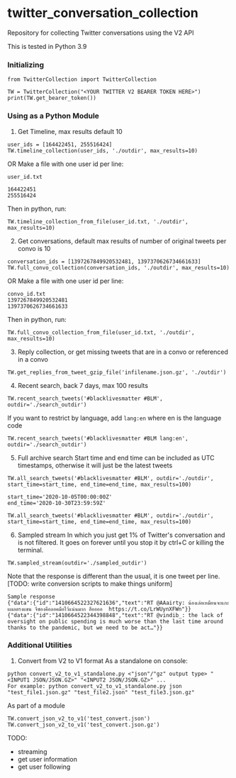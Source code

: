 # twitter_conversation_collection
Repository for collecting Twitter conversations using the V2 API

This is tested in Python 3.9

### Initializing
```
from TwitterCollection import TwitterCollection

TW = TwitterCollection("<YOUR TWITTER V2 BEARER TOKEN HERE>")
print(TW.get_bearer_token())
```

### Using as a Python Module 
1. Get Timeline, max results default 10
```
user_ids = [164422451, 255516424]
TW.timeline_collection(user_ids, './outdir', max_results=10)
```
OR
Make a file with one user id per line:
```
user_id.txt

164422451
255516424
``` 

Then in python, run:
```
TW.timeline_collection_from_file(user_id.txt, './outdir', max_results=10)
```

2. Get conversations, default max results of number of original tweets per convo is 10
```
conversation_ids = [1397267849920532481, 1397370626734661633]
TW.full_convo_collection(conversation_ids, './outdir', max_results=10)
```
OR
Make a file with one user id per line:
```
convo_id.txt
1397267849920532481
1397370626734661633
``` 

Then in python, run:
```
TW.full_convo_collection_from_file(user_id.txt, './outdir', max_results=10)
```

3. Reply collection, or get missing tweets that are in a convo or referenced in a convo
```
TW.get_replies_from_tweet_gzip_file('infilename.json.gz', './outdir')
```

4. Recent search, back 7 days, max 100 results
```
TW.recent_search_tweets('#blacklivesmatter #BLM', outdir='./search_outdir')
```

If you want to restrict by language, add `lang:en` where en is the language code
```
TW.recent_search_tweets('#blacklivesmatter #BLM lang:en', outdir='./search_outdir')
```

5. Full archive search
Start time and end time can be included as UTC timestamps, otherwise it will just be the latest tweets

```
TW.all_search_tweets('#blacklivesmatter #BLM', outdir='./outdir', start_time=start_time, end_time=end_time, max_results=100)

start_time='2020-10-05T00:00:00Z'
end_time='2020-10-30T23:59:59Z'

TW.all_search_tweets('#blacklivesmatter #BLM', outdir='./outdir', start_time=start_time, end_time=end_time, max_results=100)
```

6. Sampled stream
In which you just get 1% of Twitter's conversation and is not filtered. It goes on forever until you stop it by ctrl+C or killing the terminal.

```
TW.sampled_stream(outdir='./sampled_outdir')
```

Note that the response is different than the usual, it is one tweet per line. [TODO: write conversion scripts to make things uniform]
```
Sample response
{"data":{"id":"1410664522327621636","text":"RT @AAairty: น้องเล่อเหมือนจะแกะแผลตรงแขน จีซองคือลอคมือไว้แน่นมาก ฮืออออ  https://t.co/LrWUynXFWn"}}
{"data":{"id":"1410664522344398848","text":"RT @vindib_: the lack of oversight on public spending is much worse than the last time around thanks to the pandemic, but we need to be act…"}}
```

### Additional Utilities 
1. Convert from V2 to V1 format
As a standalone on console: 
```
python convert_v2_to_v1_standalone.py <"json"/"gz" output type> "<INPUT1 JSON/JSON.GZ>" "<INPUT2 JSON/JSON.GZ>" ...
For example: python convert_v2_to_v1_standalone.py json "test_file1.json.gz" "test_file2.json" "test_file3.json.gz"
```

As part of a module
```
TW.convert_json_v2_to_v1('test_convert.json')
TW.convert_json_v2_to_v1('test_convert.json.gz')
```

TODO:
- streaming 
- get user information
- get user following